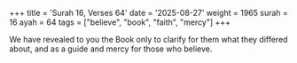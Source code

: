 +++
title = 'Surah 16, Verses 64'
date = '2025-08-27'
weight = 1965
surah = 16
ayah = 64
tags = ["believe", "book", "faith", "mercy"]
+++

We have revealed to you the Book only to clarify for them what they differed about, and as a guide and mercy for those who believe.